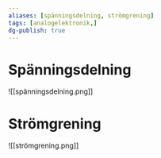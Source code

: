 ```yaml
---
aliases: [spänningsdelning, strömgrening]
tags: [analogelektronik,]
dg-publish: true
---
```


# Spänningsdelning
![[spänningsdelning.png]]
# Strömgrening
![[strömgrening.png]]
